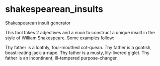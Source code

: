 # shakespearean_insults
Shakespearean insult generator

This tool takes 2 adjectives and a noun to construct
a unique insult in the style of William Shakespeare.
Some examples follow:

Thy father is a loathly, foul-mouthed cot-quean.
Thy father is a goatish, beast-eating jack-a-nape.
Thy father is a musty, lily-livered giglet.
Thy father is an incontinent, ill-tempered purpose-changer.
